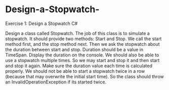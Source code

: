# Design-a-Stopwatch-
Exercise 1: Design a Stopwatch C# 

Design a class called Stopwatch. The job of this class is to simulate a stopwatch. It should
provide two methods: Start and Stop. We call the start method first, and the stop method next.
Then we ask the stopwatch about the duration between start and stop. Duration should be a
value in TimeSpan. Display the duration on the console.
We should also be able to use a stopwatch multiple times. So we may start and stop it and then
start and stop it again. Make sure the duration value each time is calculated properly.
We should not be able to start a stopwatch twice in a row (because that may overwrite the initial
start time). So the class should throw an InvalidOperationException if its started twice.
